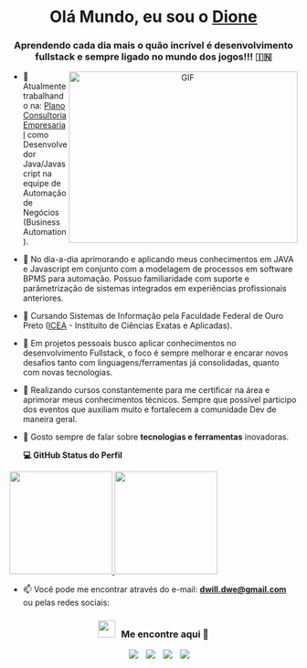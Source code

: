<h1 align="center">Olá Mundo, eu sou o <a href="https://github.com/DioneDw" target="blank">
Dione</a></h1>
<h3 align="center">Aprendendo cada dia mais o quão incrível é desenvolvimento fullstack e sempre ligado no mundo dos jogos!!! &#127470;&#127475</h3>
<a target="_blank" align="center">
  <img align="right" top="500" height="300" width="400" alt="GIF" src="https://media.giphy.com/media/SWoSkN6DxTszqIKEqv/giphy.gif">
</a>

- 🔭 Atualmente trabalhando na: <a href="https://plano.consulting/" target="blank">Plano Consultoria Empresarial</a> como Desenvolvedor Java/Javascript na equipe de Automação de Negócios (Business Automation).

- 🤝 No dia-a-dia aprimorando e aplicando meus conhecimentos em JAVA e Javascript em conjunto com a modelagem de processos em software BPMS para automação. Possuo familiaridade com suporte e parâmetrização de sistemas integrados em experiências profissionais anteriores.

- 📝 Cursando Sistemas de Informação pela Faculdade Federal de Ouro Preto (<a href= https://icea.ufop.br/>ICEA</a> - Instituito de Ciências Exatas e Aplicadas).

- 📄 Em projetos pessoais busco aplicar conhecimentos no desenvolvimento Fullstack, o foco é sempre melhorar e encarar novos desafios tanto com linguagens/ferramentas já consolidadas, quanto com novas tecnologias.

- 🌱 Realizando cursos constantemente para me certificar na área e aprimorar meus conhecimentos técnicos. Sempre que possível participo dos eventos que auxiliam muito e fortalecem a comunidade Dev de maneira geral.

- 💬 Gosto sempre de falar sobre **tecnologias e ferramentas** inovadoras. 

  <summary><b>💻 GitHub Status do Perfil</b></summary>
<div>
  <a href="https://github.com/DioneDw">
    <img height="180em" src="https://github-readme-stats.vercel.app/api/top-langs/?username=DioneDw&layout=compact&langs_count=7&theme=tokyonight"/>
  </a>
  <a href="https://github.com/DioneDW">
    <img height="180em" src="https://github-readme-stats.vercel.app/api?username=DioneDw&show_icons=true&theme=tokyonight&include_all_commits=true&count_private=true"/>
  </a>
</div>

- 📫 Você pode me encontrar através do e-mail: **dwill.dwe@gmail.com** ou pelas redes sociais: 

<h3 align="center" > <img src="https://media.giphy.com/media/iY8CRBdQXODJSCERIr/giphy.gif" width="30" height="30" style="margin-right: 10px;">Me encontre aqui 🤝 </h3>

<p align="center">

 <div align="center"  class="icons-social" style="margin-left: 10px;">
        <a style="margin-left: 10px;"  target="_blank" href="https://www.linkedin.com/in/dione-willy-evangelista-59ab8314a/">
			<img src="https://img.icons8.com/doodle/40/000000/linkedin--v2.png"></a>
        <a style="margin-left: 10px;" target="_blank" href="https://github.com/DioneDw">
		<img src="https://img.icons8.com/doodle/40/000000/github--v1.png"></a>
        <a style="margin-left: 10px;" target="_blank" href="https://www.instagram.com/dionyevangelista/">
			<img src="https://img.icons8.com/doodle/40/000000/instagram-new--v2.png"></a>
		<a style="margin-left: 10px;" target="_blank" href="https://twitter.com/dionywx">
			<img src="https://img.icons8.com/doodle/1x/twitter-squared--v2.png" ></a>

</p>
